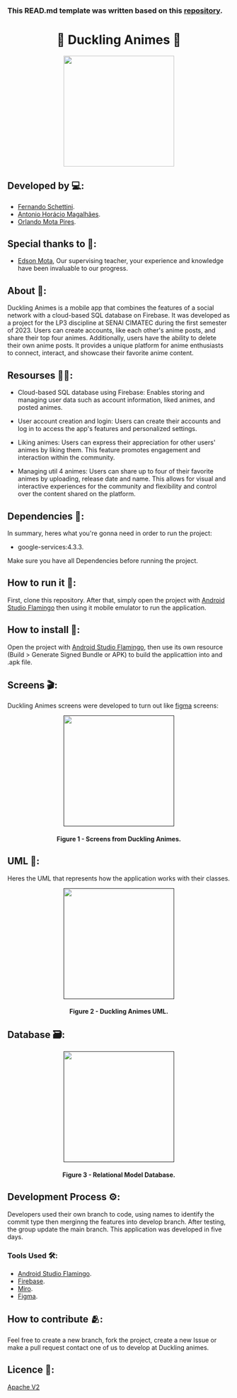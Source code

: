 ### This READ.md template was written based on this [repository](https://github.com/FernandoSchett/github_readme_template).

<h1 align="center">🦊 Duckling Animes 🦊</h1>

<div align="center">
	<a href="https://www.youtube.com/watch?v=3GFW8_c4fTM&ab_channel=COEL6252">
	<img height = "250em" src = "" />
    </a>
</div>

## Developed by 💻:
- [Fernando Schettini](https://github.com/FernandoSchett).
- [Antonio Horácio Magalhães](https://github.com/AntonioHoracio77).
- [Orlando Mota Pires](https://github.com/orlandomotapires).

## Special thanks to 🥰:
- [Edson Mota](https://github.com/edsonmottac), Our supervising teacher, your experience and knowledge have been invaluable to our progress.

## About 🤔:

Duckling Animes is a mobile app that combines the features of a social network with a cloud-based SQL database on Firebase. It was developed as a project for the LP3 discipline at SENAI CIMATEC during the first semester of 2023. Users can create accounts, like each other's anime posts, and share their top four animes. Additionally, users have the ability to delete their own anime posts. It provides a unique platform for anime enthusiasts to connect, interact, and showcase their favorite anime content.

## Resourses 🧑‍🔬:

- Cloud-based SQL database using Firebase: Enables storing and managing user data such as account information, liked animes, and posted animes.

- User account creation and login: Users can create their accounts and log in to access the app's features and personalized settings.

- Liking animes: Users can express their appreciation for other users' animes by liking them. This feature promotes engagement and interaction within the community.

- Managing util 4 animes: Users can share up to four of their favorite animes by uploading, release date and name. This allows for visual and interactive experiences for the community and flexibility and control over the content shared on the platform. 

## Dependencies 🚚:

In summary, heres what you're gonna need in order to run the project:

- google-services:4.3.3.

Make sure you have all Dependencies before running the project.

## How to run it 🏃:

First, clone this repository. After that, simply open the project with [Android Studio Flamingo](https://developer.android.com/studio?gclid=CjwKCAjwkLCkBhA9EiwAka9QRtoH0l_XcBFvl26AViadXiql6u4y5SU_ButKWTrG-Pt4bFONq_IkhBoC01QQAvD_BwE&gclsrc=aw.ds) then using it mobile emulator to run the application. 

## How to install 🔬:

Open the project with [Android Studio Flamingo](https://developer.android.com/studio?gclid=CjwKCAjwkLCkBhA9EiwAka9QRtoH0l_XcBFvl26AViadXiql6u4y5SU_ButKWTrG-Pt4bFONq_IkhBoC01QQAvD_BwE&gclsrc=aw.ds), then use its own resource (Build > Generate Signed Bundle or APK) to build the applicattion into and .apk file.

## Screens 🎬:

Duckling Animes screens were developed to turn out like [figma](https://www.figma.com/file/Vd1AuUZ97QO60LM4jriRUI/DunklingAnimes?type=design&node-id=0-1&t=iFcvM94IcnycrYPe-0) screens:

<div align="center">
	<a href="">
	<img height = "250em" src = "" /> 
    </a>
</div>
<h4 align="center">Figure 1 - Screens from Duckling Animes.</h4>


## UML‍ 💬:

Heres the UML that represents how the application works with their classes.

<div align="center">
	<a href="">
	<img height = "250em" src = "" />
    </a>
</div>
<h4 align="center">Figure 2 - Duckling Animes UML.</h4>


## Database 🗃️:

<div align="center">
	<a href="">
	<img height = "250em" src = "https://github.com/enzogebauer/Duckling-Animes/assets/80331486/8988d003-72b9-47ea-95da-b1c401829b2f" />
    </a>
</div>

<h4 align="center">Figure 3 - Relational Model Database.</h4>

## Development Process ⚙️:

Developers used their own branch to code, using names to identify the commit type then merginng the features into develop branch. After testing, the group update the main branch. This application was developed in five days.

### Tools Used 🛠️: 

- [Android Studio Flamingo](https://developer.android.com/studio?gclid=CjwKCAjwkLCkBhA9EiwAka9QRtoH0l_XcBFvl26AViadXiql6u4y5SU_ButKWTrG-Pt4bFONq_IkhBoC01QQAvD_BwE&gclsrc=aw.ds). 
- [Firebase](https://firebase.google.com/?hl=pt).
- [Miro](https://miro.com/).
- [Figma](https://www.figma.com/).

## How to contribute 🫂:

Feel free to create a new branch, fork the project, create a new Issue or make a pull request contact one of us to develop at Duckling animes.

## Licence 📜:

[Apache V2](https://choosealicense.com/licenses/apache-2.0/)
